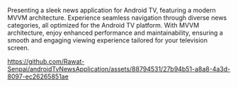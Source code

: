 Presenting a sleek news application for Android TV, featuring a modern MVVM architecture. Experience seamless navigation through diverse news categories, all optimized for the Android TV platform. With MVVM architecture, enjoy enhanced performance and maintainability, ensuring a smooth and engaging viewing experience tailored for your television screen.



https://github.com/Rawat-Senpai/androidTvNewsApplication/assets/88794531/27b94b51-a8a8-4a3d-8097-ec26265851ae

